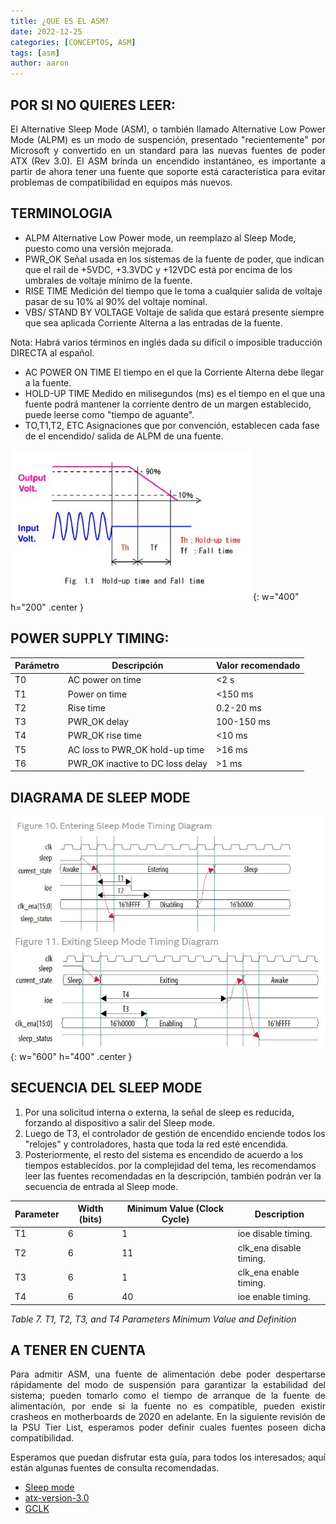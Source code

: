 ```yaml
---
title: ¿QUE ES EL ASM?
date: 2022-12-25
categories: [CONCEPTOS, ASM]
tags: [asm]
author: aaron
---
```


## POR SI NO QUIERES LEER:

<p style="text-align:justify">El Alternative Sleep Mode (ASM), o también llamado Alternative Low Power Mode (ALPM) es un modo de suspención, presentado "recientemente" por Microsoft y convertido en un standard para las nuevas fuentes de poder ATX (Rev 3.0).
EI ASM brinda un encendido instantáneo, es importante a partir de ahora tener una fuente que soporte está característica para evitar problemas de compatibilidad en equipos más nuevos.</p>

## TERMINOLOGIA

- ALPM
  Alternative Low Power mode, un reemplazo al Sleep Mode, puesto como una versión mejorada.
- PWR_OK
  Señal usada en los sistemas de la fuente de poder, que indican que el rail de +5VDC, +3.3VDC y +12VDC está por encima de los umbrales de voltaje mínimo de la fuente.
- RISE TIME
  Medición del tiempo que le toma a cualquier salida de voltaje pasar de su 10% al 90% del voltaje nominal.
- VBS/ STAND BY VOLTAGE
  Voltaje de salida que estará presente siempre que sea aplicada Corriente Alterna a las entradas de la fuente.

Nota: Habrá varios términos en inglés dada su difícil o imposible traducción DIRECTA al español.

- AC POWER ON TIME
  El tiempo en el que la Corriente Alterna debe llegar a la fuente.
- HOLD-UP TIME
  Medido en milisegundos (ms) es el tiempo en el que una fuente podrá mantener la corriente dentro de un margen establecido, puede leerse como "tiempo de aguante".
- TO,T1,T2, ETC
  Asignaciones que por convención, establecen cada fase de el encendido/ salida de ALPM de una fuente.

![graphics](/assets/posts/asm/graphic.webp){: w="400" h="200" .center }

## POWER SUPPLY TIMING:


| Parámetro | Descripción | Valor recomendado |
|-|-|-|
| T0 | AC power on time | <2 s |
| T1 | Power on time | <150 ms |
| T2 | Rise time | 0.2-20 ms |
| T3 | PWR_OK delay | 100-150 ms |
| T4 | PWR_OK rise time | <10 ms |
| T5 | AC loss to PWR_OK hold-up time | >16 ms |
| T6 | PWR_OK inactive to DC loss delay | >1 ms |

## DIAGRAMA DE SLEEP MODE

![sleepmode](/assets/posts/asm/sleepmode.webp){: w="600" h="400" .center }

## SECUENCIA DEL SLEEP MODE

1. Por una solicitud interna o externa, la señal de sleep es reducida, forzando al dispositivo a salir del Sleep mode.
2. Luego de T3, el controlador de gestión de encendido enciende todos los "relojes" y controladores, hasta que toda la red esté encendida.
3. Posteriormente, el resto del sistema es encendido de acuerdo a los tiempos establecidos. por la complejidad del tema, les recomendamos leer las fuentes recomendadas en la descripción, también podrán ver la secuencia de entrada al Sleep mode.


| Parameter | Width (bits) | Minimum Value (Clock Cycle) | Description |
|-|-|-|-|
| T1 | 6 | 1 | ioe disable timing. |
| T2 | 6 | 11 | clk_ena disable timing. |
| T3 | 6 | 1 | clk_ena enable timing. |
| T4 | 6 | 40 | ioe enable timing. |

_Table 7. T1, T2, T3, and T4 Parameters Minimum Value and Definition_

## A TENER EN CUENTA

<p style="text-align:justify">Para admitir ASM, una fuente de alimentación debe poder despertarse rápidamente del modo de suspensión para garantizar la estabilidad del sistema; pueden tomarlo como el tiempo de arranque de la fuente de alimentación, por ende si la fuente no es compatible, pueden existir crasheos en motherboards de 2020 en adelante. En la siguiente revisión de la PSU Tier List, esperamos poder definir cuales fuentes poseen dicha compatibilidad.</p>

<p style="text-align:justify">Esperamos que puedan disfrutar esta guía, para todos los interesados; aquí están algunas fuentes de consulta recomendadas.</p>

- [Sleep mode](https://www.intel.com/content/www/us/en/docs/programmable/683400/18-0/entering-or-exiting-sleep-mode.html)
- [atx-version-3.0](https://edc.intel.com/content/www/us/en/design/ipla/software-development-platforms/client/platforms/alder-lake-desktop/atx-version-3-0-multi-rail-desktop-platform-power-supply-design-guide/2.0/)
- [GCLK](https://www.intel.com/content/www/us/en/docs/programmable/683777/current/gclk-network-clock-source-generation.html)

